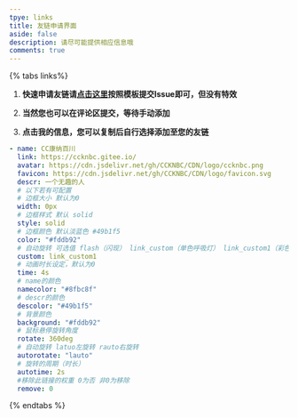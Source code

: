 ```yaml
---
tpye: links
title: 友链申请界面
aside: false
description: 请尽可能提供相应信息哦
comments: true
---
```

{% tabs links%}
<!-- tab 申请须知@fas fa-check-circle -->
1. **快速申请友链请[点击这里](https://gitee.com/ccknbc/link/)按照模板提交Issue即可，但没有特效**

2. **当然您也可以在评论区提交，等待手动添加**

3. **点击我的信息，您可以复制后自行选择添加至您的友链**
<!-- endtab -->

<!-- tab 我的信息 @fas fa-id-card -->
```yaml
- name: CC康纳百川
  link: https://ccknbc.gitee.io/
  avatar: https://cdn.jsdelivr.net/gh/CCKNBC/CDN/logo/ccknbc.png
  favicon: https://cdn.jsdelivr.net/gh/CCKNBC/CDN/logo/favicon.svg
  descr: 一个无趣的人
  # 以下若有可配置
  # 边框大小 默认为0 
  width: 0px
  # 边框样式 默认 solid
  style: solid
  # 边框颜色 默认淡蓝色 #49b1f5
  color: "#fddb92"
  # 自动旋转 可选值 flash（闪现） link_custom（单色呼吸灯） link_custom1（彩色呼吸灯）
  custom: link_custom1
  # 动画时长设定，默认为0
  time: 4s
  # name的颜色
  namecolor: "#8fbc8f"
  # descr的颜色
  descolor: "#49b1f5"
  # 背景颜色      
  background: "#fddb92"
  # 鼠标悬停旋转角度
  rotate: 360deg
  # 自动旋转 latuo左旋转 rauto右旋转
  autorotate: "lauto"
  # 旋转的周期（时长）
  autotime: 2s
  #移除此链接的权重 0为否 非0为移除
  remove: 0
```
<!-- endtab -->

{% endtabs %}